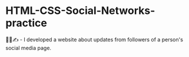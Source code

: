 # HTML-CSS-Social-Networks-practice
👨‍💻✍️ - I developed a website about updates from followers of a person's social media page.

